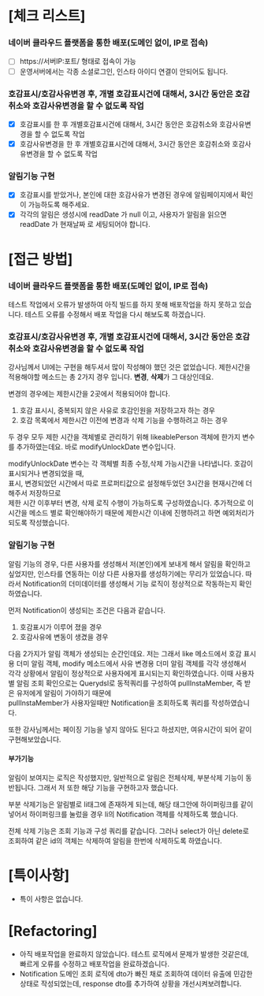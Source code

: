 # **[체크 리스트]**

### 네이버 클라우드 플랫폼을 통한 배포(도메인 없이, IP로 접속)

- [ ] https://서버IP:포트/ 형태로 접속이 가능
- [ ] 운영서버에서는 각종 소셜로그인, 인스타 아이디 연결이 안되어도 됩니다.

### 호감표시/호감사유변경 후, 개별 호감표시건에 대해서, 3시간 동안은 호감취소와 호감사유변경을 할 수 없도록 작업

- [x] 호감표시를 한 후 개별호감표시건에 대해서, 3시간 동안은 호감취소와 호감사유변경을 할 수 없도록 작업
- [x] 호감사유변경을 한 후 개별호감표시건에 대해서, 3시간 동안은 호감취소와 호감사유변경을 할 수 없도록 작업

###  알림기능 구현

- [x] 호감표시를 받았거나, 본인에 대한 호감사유가 변경된 경우에 알림페이지에서 확인이 가능하도록 해주세요.
- [x] 각각의 알림은 생성시에 readDate 가 null 이고, 사용자가 알림을 읽으면 readDate 가 현재날짜 로 세팅되어야 합니다.

# **[접근 방법]**

### 네이버 클라우드 플랫폼을 통한 배포(도메인 없이, IP로 접속)

테스트 작업에서 오류가 발생하여 아직 빌드를 하지 못해 배포작업을 하지 못하고 있습니다.
테스트 오류를 수정해서 배포 작업을 다시 해보도록 하겠습니다.

### 호감표시/호감사유변경 후, 개별 호감표시건에 대해서, 3시간 동안은 호감취소와 호감사유변경을 할 수 없도록 작업

강사님께서 UI에는 구현을 해두셔서 많이 작성해야 했던 것은 없었습니다.
제한시간을 적용해야할 메소드는 총 2가지 경우 입니다. **변경**, **삭제**가 그 대상인데요.

변경의 경우에는 제한시간을 2곳에서 적용되어야 합니다.

1. 호감 표시시, 중복되지 않은 사유로 호감인원을 저장하고자 하는 경우
2. 호감 목록에서 제한시간 이전에 변경과 삭제 기능을 수행하려고 하는 경우

두 경우 모두 제한 시간을 객체별로 관리하기 위해 likeablePerson 객체에 한가지 변수를 추가하였는데요. 바로 modifyUnlockDate 변수입니다.

modifyUnlockDate 변수는 각 객체별 최종 수정,삭제 가능시간을 나타냅니다. 호감이 표시되거나 변경되었을 때,<br> 
표시, 변경되었던 시간에서 따로 프로퍼티값으로 설정해두었던 3시간을 현재시간에 더해주서 저장하므로 <br>
제한 시간 이후부터 변경, 삭제 로직 수행이 가능하도록 구성하였습니다. 추가적으로 이 시간을 메소드 별로 확인해야하기 때문에 제한시간 이내에 진행하려고 하면 예외처리가 되도록 작성했습니다.

###  알림기능 구현

알림 기능의 경우, 다른 사용자를 생성해서 저(본인)에게 보내게 해서 알림을 확인하고 싶었지만, 인스타를 연동하는 이상 다른 사용자를 생성하기에는 무리가 있었습니다.
따라서 Notification의 더미데이터를 생성해서 기능 로직이 정상적으로 작동하는지 확인하였습니다.

먼저 Notification이 생성되는 조건은 다음과 같습니다.

1. 호감표시가 이루어 졌을 경우
2. 호감사유에 변동이 생겼을 경우

다음 2가지가 알림 객체가 생성되는 순간인데요. 저는 그래서 like 메소드에서 호감 표시용 더미 알림 객체, modify 메소드에서 사유 변경용 더미 알림 객체를 각각 생성해서 <br>
각각 상황에서 알림이 정상적으로 사용자에게 표시되는지 확인하였습니다. 이때 사용자별 알림 조회 확인으로는 Querydsl로 동적쿼리를 구성하여 pullInstaMember, 즉 받은 유저에게 알림이 가야하기 때문에<br> pullInstaMember가 사용자일때만 Notification을 조회하도록 쿼리를 작성하였습니다.

또한 강사님께서는 페이징 기능을 넣지 않아도 된다고 하셨지만, 여유시간이 되어 같이 구현해보았습니다.

#### 부가기능
알림이 보여지는 로직은 작성했지만, 일반적으로 알림은 전체삭제, 부분삭제 기능이 동반됩니다. 그래서 저 또한 해당 기능을 구현하고자 했습니다.

부분 삭제기능은 알림별로 li태그에 존재하게 되는데, 해당 태그안에 하이퍼링크를 같이 넣어서 하이퍼링크를 눌렀을 경우 li의 Notification 객체를 삭제하도록 했습니다.

전체 삭제 기능은 조회 기능과 구성 쿼리를 같습니다. 그러나 select가 아닌 delete로 조회하여 같은 id의 객체는 삭제하여 알림을 한번에 삭제하도록 하였습니다.


# **[특이사항]**

- 특이 사항은 없습니다.

# **[Refactoring]**
- 아직 배포작업을 완료하지 않았습니다. 테스트 로직에서 문제가 발생한 것같은데, 빠르게 오류를 수정하고 배포작업을 완료하겠습니다.
- Notification 도메인 조회 로직에 dto가 빠진 채로 조회하여 데이터 유출에 민감한 상태로 작성되었는데, response dto를 추가하여 상황을 개선시켜보려합니다.